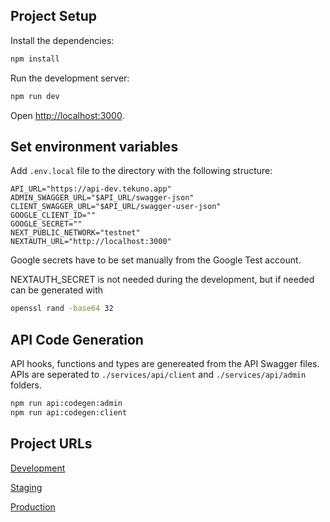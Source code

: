 ## Project Setup

Install the dependencies:

```bash
npm install
```

Run the development server:

```bash
npm run dev
```

Open [http://localhost:3000](http://localhost:3000).

## Set environment variables

Add `.env.local` file to the directory with the following structure:

```
API_URL="https://api-dev.tekuno.app"
ADMIN_SWAGGER_URL="$API_URL/swagger-json"
CLIENT_SWAGGER_URL="$API_URL/swagger-user-json"
GOOGLE_CLIENT_ID=""
GOOGLE_SECRET=""
NEXT_PUBLIC_NETWORK="testnet"
NEXTAUTH_URL="http://localhost:3000"
```

Google secrets have to be set manually from the Google Test account.

NEXTAUTH_SECRET is not needed during the development, but if needed can be generated with

```bash
openssl rand -base64 32
```

## API Code Generation

API hooks, functions and types are genereated from the API Swagger files. APIs are seperated to `./services/api/client` and `./services/api/admin` folders.

```bash
npm run api:codegen:admin
npm run api:codegen:client
```

## Project URLs

[Development](https://development-tekuno-app.vercel.app/)

[Staging](https://staging-tekuno-app.vercel.app/)

[Production](https://use.tekuno.app/)
